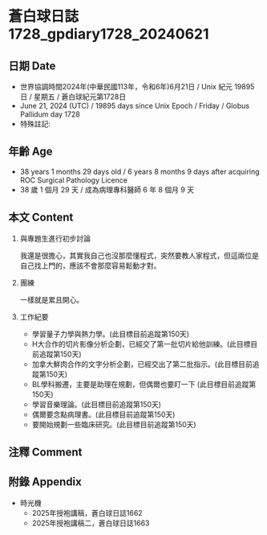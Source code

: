 [_metadata_:encoding]: - "utf-8"
[_metadata_:language]: - "zh-Hant-TW"
[_metadata_:fileformat]: - "markdown"
[_metadata_:MIME_type]: - "text/plain"
[_metadata_:markdown_version]: - "commonmark version 0.30"
[_metadata_:markdown_spec]: - "https://spec.commonmark.org/0.30/"

# 蒼白球日誌1728_gpdiary1728_20240621 #

## 日期 Date ##

* 世界協調時間2024年(中華民國113年，令和6年)6月21日 / Unix 紀元 19895 日 / 星期五 / 蒼白球紀元第1728日
* June 21, 2024 (UTC) / 19895 days since Unix Epoch / Friday / Globus Pallidum day 1728
* 特殊註記:

## 年齡 Age ##

* 38 years 1 months 29 days old / 6 years 8 months 9 days after acquiring ROC Surgical Pathology Licence
* 38 歲 1 個月 29 天 / 成為病理專科醫師 6 年 8 個月 9 天

## 本文 Content ##

1. 與專題生進行初步討論

    我還是很擔心，其實我自己也沒那麼懂程式，突然要教人家程式，但這兩位是自己找上門的，應該不會那麼容易鬆動才對。

2. 團練

    一樣就是累且開心。

2. 工作紀要

    - 學習量子力學與熱力學。(此目標目前追蹤第150天)
    - H大合作的切片影像分析企劃，已經交了第一批切片給他訓練。(此目標目前追蹤第150天)
    - 加拿大鮮肉合作的文字分析企劃，已經交出了第二批指示。(此目標目前追蹤第150天)
    - BL學科搬遷，主要是助理在規劃，但偶爾也要盯一下 (此目標目前追蹤第150天)
    - 學習音樂理論。(此目標目前追蹤第150天)
    - 偶爾要念點病理書。(此目標目前追蹤第150天)
    - 要開始規劃一些臨床研究。(此目標目前追蹤第150天)

## 注釋 Comment ##


## 附錄 Appendix ##

* 時光機
    - 2025年授袍講稿，蒼白球日誌1662
    - 2025年授袍講稿二，蒼白球日誌1663
